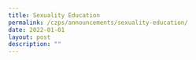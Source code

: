 ```yaml
---
title: Sexuality Education
permalink: /czps/announcements/sexuality-education/
date: 2022-01-01
layout: post
description: ""
---
```


